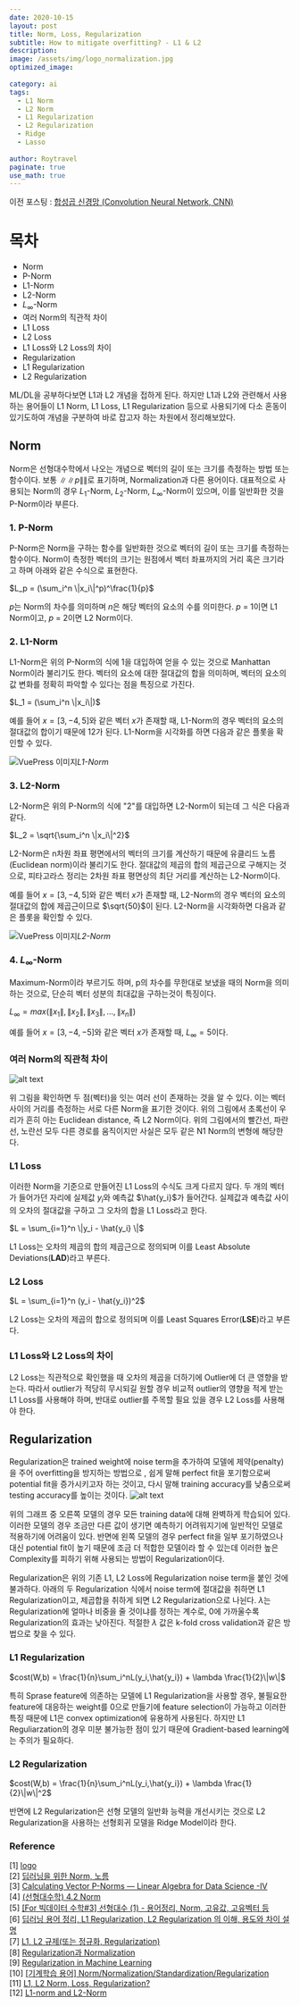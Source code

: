 ```yaml
---
date: 2020-10-15
layout: post
title: Norm, Loss, Regularization
subtitle: How to mitigate overfitting? - L1 & L2
description:
image: /assets/img/logo_normalization.jpg
optimized_image:
  
category: ai
tags:
  - L1 Norm
  - L2 Norm
  - L1 Regularization
  - L2 Regularization
  - Ridge
  - Lasso
  
author: Roytravel
paginate: true
use_math: true
---
```


이전 포스팅 : <a href="https://roytravel.github.io/convolution-neural-network/">합성곱 신경망 (Convolution Neural Network, CNN)</a>

# 목차
* Norm
* P-Norm
* L1-Norm
* L2-Norm
* $L_\infty$-Norm
* 여러 Norm의 직관적 차이
* L1 Loss
* L2 Loss
* L1 Loss와 L2 Loss의 차이
* Regularization
* L1 Regularization
* L2 Regularization

ML/DL을 공부하다보면 L1과 L2 개념을 접하게 된다. 하지만 L1과 L2와 관련해서 사용하는 용어들이 L1 Norm, L1 Loss, L1 Regularization 등으로 사용되기에 다소 혼동이 있기도하여 개념을 구분하여 바로 잡고자 하는 차원에서 정리해보았다.

## Norm
Norm은 선형대수학에서 나오는 개념으로 벡터의 길이 또는 크기를 측정하는 방법 또는 함수이다. 보통 $\|\|p\|\|$로 표기하며, Normalization과 다른 용어이다. 대표적으로 사용되는 Norm의 경우 $L_1$-Norm, $L_2$-Norm, $L_\infty$-Norm이 있으며, 이를 일반화한 것을 P-Norm이라 부른다.

### 1. P-Norm
P-Norm은 Norm을 구하는 함수를 일반화한 것으로 벡터의 길이 또는 크기를 측정하는 함수이다. Norm이 측정한 벡터의 크기는 원점에서 벡터 좌표까지의 거리 혹은 크기라고 하며 아래와 같은 수식으로 표현한다.

$L_p = (\sum_i^n \|x_i\|^p)^\frac{1}{p}$

$p$는 Norm의 차수를 의미하며 $n$은 해당 벡터의 요소의 수를 의미한다. $p$ = 1이면 L1 Norm이고, $p$ = 2이면 L2 Norm이다.

### 2. L1-Norm
L1-Norm은 위의 P-Norm의 식에 1을 대입하여 얻을 수 있는 것으로 Manhattan Norm이라 불리기도 한다. 벡터의 요소에 대한 절대값의 합을 의미하며, 벡터의 요소의 값 변화를 정확히 파악할 수 있다는 점을 특징으로 가진다.

$L_1 = (\sum_i^n \|x_i\|)$

예를 들어 $x = [3, -4, 5]$와 같은 벡터 $x$가 존재할 때, L1-Norm의 경우 벡터의 요소의 절대값의 합이기 때문에 12가 된다. L1-Norm을 시각화를 하면 다음과 같은 플롯을 확인할 수 있다.

![VuePress 이미지](/assets/img/l1_norm.png)*L1-Norm*


### 3. L2-Norm
L2-Norm은 위의 P-Norm의 식에 "2"를 대입하면 L2-Norm이 되는데 그 식은 다음과 같다.

$L_2 = \sqrt{\sum_i^n \|x_i\|^2}$

L2-Norm은 n차원 좌표 평면에서의 벡터의 크기를 계산하기 때문에 유클리드 노름(Euclidean norm)이라 불리기도 한다. 절대값의 제곱의 합의 제곱근으로 구해지는 것으로, 피타고라스 정리는 2차원 좌표 평면상의 최단 거리를 계산하는 L2-Norm이다.

예를 들어 $x = [3, -4, 5]$와 같은 벡터 $x$가 존재할 때, L2-Norm의 경우 벡터의 요소의 절대값의 합에 제곱근이므로 $\sqrt{50}$이 된다. L2-Norm을 시각화하면 다음과 같은 플롯을 확인할 수 있다.

<!--![VuePress 이미지](/assets/img/l2_norm.png)*L2-Norm*-->
![VuePress 이미지](/assets/img/squared_l2_norm.png)*L2-Norm*


### 4. $L_\infty$-Norm
Maximum-Norm이라 부르기도 하며, p의 차수를 무한대로 보냈을 때의 Norm을 의미하는 것으로, 단순히 벡터 성분의 최대값을 구하는것이 특징이다.

$L_\infty = max(\|x_1\|, \|x_2\|, \|x_3\|, \dots, \|x_n\|)$

예를 들어 $x = [3, -4, -5]$와 같은 벡터 $x$가 존재할 때, $L_\infty = 5$이다.

### 여러 Norm의 직관척 차이
![alt text](/assets/img/norm_representation.png)

위 그림을 확인하면 두 점(벡터)을 잇는 여러 선이 존재하는 것을 알 수 있다. 이는 벡터 사이의 거리를 측정하는 서로 다른 Norm을 표기한 것이다. 위의 그림에서 초록선이 우리가 흔히 아는 Euclidean distance, 즉 L2 Norm이다. 위의 그림에서의 빨간선, 파란선, 노란선 모두 다른 경로를 움직이지만 사실은 모두 같은 N1 Norm의 변형에 해당한다.

### L1 Loss
이러한 Norm을 기준으로 만들어진 L1 Loss의 수식도 크게 다르지 않다. 두 개의 벡터가 들어가던 자리에 실제값 $y_i$와 예측값 $\hat{y_i}$가 들어간다. 실제값과 예측값 사이의 오차의 절대값을 구하고 그 오차의 합을 L1 Loss라고 한다.

$L = \sum_{i=1}^n \|y_i - \hat{y_i} \|$

L1 Loss는 오차의 제곱의 합의 제곱근으로 정의되며 이를 Least Absolute Deviations(**LAD**)라고 부른다.

### L2 Loss

$L = \sum_{i=1}^n (y_i - \hat{y_i})^2$

L2 Loss는 오차의 제곱의 합으로 정의되며 이를 Least Squares Error(**LSE**)라고 부른다.

### L1 Loss와 L2 Loss의 차이
L2 Loss는 직관적으로 확인했을 때 오차의 제곱을 더하기에 Outlier에 더 큰 영향을 받는다. 따라서 outlier가 적당히 무시되길 원할 경우 비교적 outlier의 영향을 적게 받는 L1 Loss를 사용해야 하며, 반대로 outlier를 주목할 필요 있을 경우 L2 Loss를 사용해야 한다.

## Regularization

Regularization은 trained weight에 noise term을 추가하여 모델에 제약(penalty)을 주어 overfitting을 방지하는 방법으로 , 쉽게 말해 perfect fit을 포기함으로써 potential fit을 증가시키고자 하는 것이고, 다시 말해 training accuracy를 낮춤으로써 testing accuracy를 높이는 것이다.
![alt text](/assets/img/complexity_comprison.png)

위의 그래프 중 오른쪽 모델의 경우 모든 training data에 대해 완벽하게 학습되어 있다. 이러한 모델의 경우 조금만 다른 값이 생기면 예측하기 어려워지기에 일반적인 모델로 적용하기에 어려움이 있다. 반면에 왼쪽 모델의 경우 perfect fit을 일부 포기하였으나 대신 potential fit이 높기 때문에 조금 더 적합한 모델이라 할 수 있는데 이러한 높은 Complexity를 피하기 위해 사용되는 방법이 Regularization이다.

Regularization은 위의 기존 L1, L2 Loss에 Regularization noise term을 붙인 것에 불과하다. 아래의 두 Regularization 식에서 noise term에 절대값을 취하면 L1 Regularization이고, 제곱합을 취하게 되면 L2 Regularization으로 나뉜다. $\lambda$는 Regularization에 얼마나 비중을 줄 것이냐를 정하는 계수로, 0에 가까울수록 Regularization의 효과는 낮아진다. 적절한 $\lambda$ 값은 k-fold cross validation과 같은 방법으로 찾을 수 있다. 

### L1 Regularization

$cost(W,b) = \frac{1}{n}\sum_i^nL(y_i,\hat{y_i}) + \lambda \frac{1}{2}\|w\|$

특히 Sprase feature에 의존하는 모델에 L1 Regularization을 사용할 경우, 불필요한 feature에 대응하는 weight를 0으로 만들기에 feature selection이 가능하고 이러한 특징 때문에 L1은 convex optimization에 유용하게 사용된다. 하지만 L1 Reguliarzation의 경우 미분 불가능한 점이 있기 때문에 Gradient-based learning에는 주의가 필요하다.

### L2 Regularization

$cost(W,b) = \frac{1}{n}\sum_i^nL(y_i,\hat{y_i}) + \lambda \frac{1}{2}\|w\|^2$

반면에 L2 Regularization은 선형 모델의 일반화 능력을 개선시키는 것으로 L2 Regularization을 사용하는 선형회귀 모델을 Ridge Model이라 한다.


### Reference
[1] <a href="https://unsplash.com/@clintadair?utm_source=medium&utm_medium=referral">logo</a><br>
[2] <a href="http://taewan.kim/post/norm/">딥러닝을 위한 Norm, 노름</a><br>
[3] <a href="https://towardsdatascience.com/calculating-vector-p-norms-linear-algebra-for-data-science-iv-400511cffcf0">Calculating Vector P-Norms — Linear Algebra for Data Science -IV</a><br>
[4] <a href="https://elementary-physics.tistory.com/31">(선형대수학) 4.2 Norm</a><br>
[5] <a href="https://m.blog.naver.com/jamiet1/221229735965">[For 빅데이터 수학#3] 선형대수 (1) - 용어정리, Norm, 고유값, 고유벡터 등</a><br>
[6] <a href="https://light-tree.tistory.com/125">딥러닝 용어 정리, L1 Regularization, L2 Regularization 의 이해, 용도와 차이 설명</a><br>
[7] <a href="https://m.blog.naver.com/sky3000v/221536661344">L1, L2 규제(또는 정규화, Regularization)</a><br>
[8] <a href="https://hichoe95.tistory.com/55">Regularization과 Normalization</a><br>
[9] <a href="https://www.globalsoftwaresupport.com/regularization-machine-learning/">Regularization in Machine Learning</a><br>
[10] <a href="https://m.blog.naver.com/dbstmdgks93/221478457085">[기계학습 용어] Norm/Normalization/Standardization/Regularization</a><br>
[11] <a href="https://junklee.tistory.com/29">L1, L2 Norm, Loss, Regularization?</a><br>
[12] <a href="https://karmainearth.tistory.com/162">L1-norm and L2-Norm</a><br>
